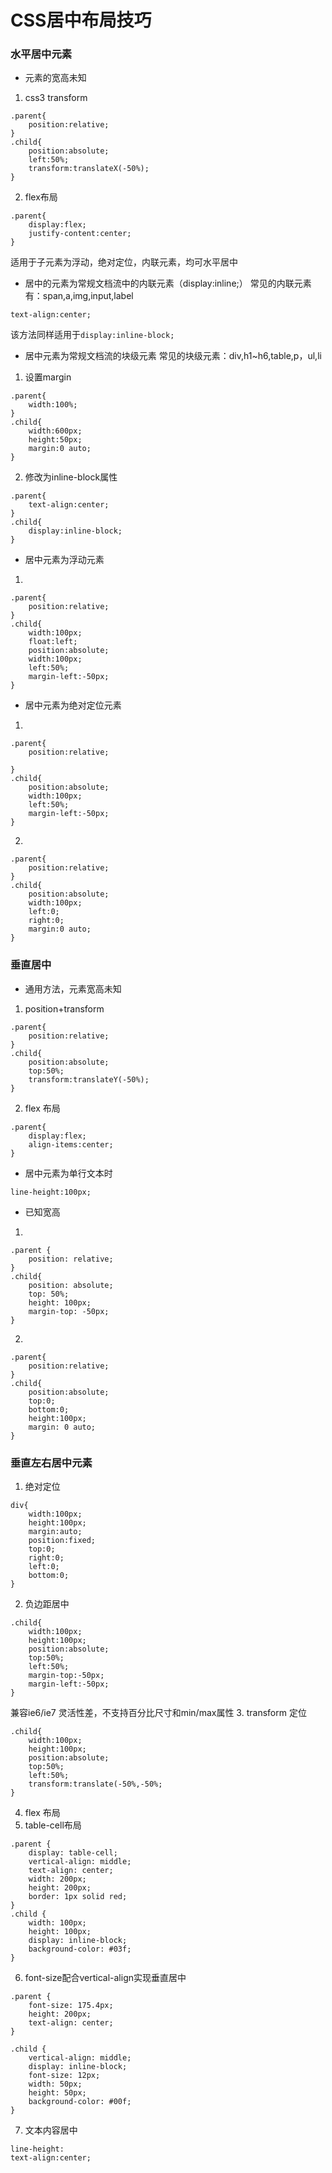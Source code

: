 # CSS居中布局技巧
### 水平居中元素
- 元素的宽高未知
1. css3 transform
```
.parent{
    position:relative;
}
.child{
    position:absolute;
    left:50%;
    transform:translateX(-50%);
}
```
2. flex布局
```
.parent{
    display:flex;
    justify-content:center;
}
```
适用于子元素为浮动，绝对定位，内联元素，均可水平居中
- 居中的元素为常规文档流中的内联元素（display:inline;）
常见的内联元素有：span,a,img,input,label
```
text-align:center;
```
该方法同样适用于`display:inline-block;`
- 居中元素为常规文档流的块级元素
常见的块级元素：div,h1~h6,table,p，ul,li
1. 设置margin
```
.parent{
    width:100%;
}
.child{
    width:600px;
    height:50px;
    margin:0 auto;
}
```
2. 修改为inline-block属性
```
.parent{
    text-align:center;
}
.child{
    display:inline-block;
}
```
- 居中元素为浮动元素
1. 
```
.parent{
    position:relative;
}
.child{
    width:100px;
    float:left;
    position:absolute;
    width:100px;
    left:50%;
    margin-left:-50px;
}
```
- 居中元素为绝对定位元素
1. 
```
.parent{
    position:relative;

}
.child{
    position:absolute;
    width:100px;
    left:50%;
    margin-left:-50px;
}
```
2. 
```
.parent{
    position:relative;
}
.child{
    position:absolute;
    width:100px;
    left:0;
    right:0;
    margin:0 auto;
}
```

### 垂直居中
- 通用方法，元素宽高未知
1. position+transform
```
.parent{
    position:relative;
}
.child{
    position:absolute;
    top:50%;
    transform:translateY(-50%);
}
```
2. flex 布局
```
.parent{
    display:flex;
    align-items:center;
}
```
- 居中元素为单行文本时

```
line-height:100px;
```
- 已知宽高
1. 
```
.parent {
    position: relative;
}
.child{
    position: absolute;
    top: 50%;
    height: 100px;
    margin-top: -50px;
}
```

2.
```
.parent{
    position:relative;
}
.child{
    position:absolute;
    top:0;
    bottom:0;
    height:100px;
    margin: 0 auto;
}
```
### 垂直左右居中元素
1. 绝对定位
```
div{
    width:100px;
    height:100px;
    margin:auto;
    position:fixed;
    top:0;
    right:0;
    left:0;
    bottom:0;
}
```
2. 负边距居中
```
.child{
    width:100px;
    height:100px;
    position:absolute;
    top:50%;
    left:50%;
    margin-top:-50px;
    margin-left:-50px;
}
```
兼容ie6/ie7
灵活性差，不支持百分比尺寸和min/max属性
3. transform 定位
```
.child{
    width:100px;
    height:100px;
    position:absolute;
    top:50%;
    left:50%;
    transform:translate(-50%,-50%;
}
```
4. flex 布局
5. table-cell布局
```
.parent {
    display: table-cell;
    vertical-align: middle;
    text-align: center;
    width: 200px;
    height: 200px;
    border: 1px solid red;
}
.child {
    width: 100px;
    height: 100px;
    display: inline-block;
    background-color: #03f;
}
```
6. font-size配合vertical-align实现垂直居中
```
.parent {
    font-size: 175.4px;
    height: 200px;
    text-align: center;
}

.child {
    vertical-align: middle;
    display: inline-block;
    font-size: 12px;
    width: 50px;
    height: 50px;
    background-color: #00f;
}

```
7. 文本内容居中
```
line-height:
text-align:center;
```